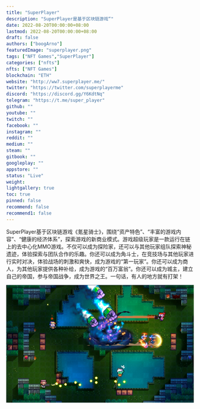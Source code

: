 ```yaml
---
title: "SuperPlayer"
description: "SuperPlayer是基于区块链游戏“"
date: 2022-08-20T00:00:00+08:00
lastmod: 2022-08-20T00:00:00+08:00
draft: false
authors: ["boogArno"]
featuredImage: "superplayer.png"
tags: ["NFT Games","SuperPlayer"]
categories: ["nfts"]
nfts: ["NFT Games"]
blockchain: "ETH"
website: "http://ww7.superplayer.me/"
twitter: "https://twitter.com/superplayerme"
discord: "https://discord.gg/Y6KdtNq"
telegram: "https://t.me/super_player"
github: ""
youtube: ""
twitch: ""
facebook: ""
instagram: ""
reddit: ""
medium: ""
steam: ""
gitbook: ""
googleplay: ""
appstore: ""
status: "Live"
weight: 
lightgallery: true
toc: true
pinned: false
recommend: false
recommend1: false
---
```

SuperPlayer基于区块链游戏《氪星骑士》，围绕“资产特色”、“丰富的游戏内容”、“健康的经济体系”，探索游戏的新商业模式。游戏超级玩家是一款运行在链上的去中心化MMO游戏。不仅可以成为探险家，还可以与其他玩家组队探索神秘遗迹，体验探索与团队合作的乐趣。你还可以成为角斗士，在竞技场与其他玩家进行实时对决，体验战场的刺激和爽快，成为游戏的“第一玩家”。你还可以成为商人，为其他玩家提供各种补给，成为游戏的“百万富翁”。你还可以成为城主，建立自己的帝国，参与帝国战争，成为世界之王。一句话，有人的地方就有打架！

![superplayer-dapp-games-eth-image2_510e03070d36c6004a9b600e7fbe46ec](superplayer-dapp-games-eth-image2_510e03070d36c6004a9b600e7fbe46ec.png)